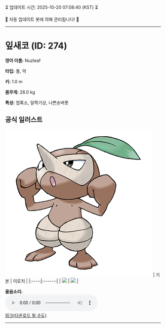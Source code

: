 
⏳ 업데이트 시간: 2025-10-20 07:08:40 (KST) ⏳

🤖 자동 업데이트 봇에 의해 관리됩니다! 🤖

---

# 잎새코 (ID: 274)
**영어 이름:** Nuzleaf

**타입:** 풀, 악

**키:** 1.0 m

**몸무게:** 28.0 kg

**특성:** 엽록소, 일찍기상, 나쁜손버릇

## 공식 일러스트
![](https://raw.githubusercontent.com/PokeAPI/sprites/master/sprites/pokemon/other/official-artwork/274.png)
| 기본 | 이로치 |
|:----:|:------:|
| <img src="http://play.pokemonshowdown.com/sprites/ani/nuzleaf.gif" width="200"> | <img src="http://play.pokemonshowdown.com/sprites/ani-shiny/nuzleaf.gif" width="200"> |

**울음소리:**<br><audio controls src="https://raw.githubusercontent.com/PokeAPI/cries/main/cries/pokemon/latest/274.ogg"></audio><br> [링크(다운로드 될 수도)](https://raw.githubusercontent.com/PokeAPI/cries/main/cries/pokemon/latest/274.ogg)


---
